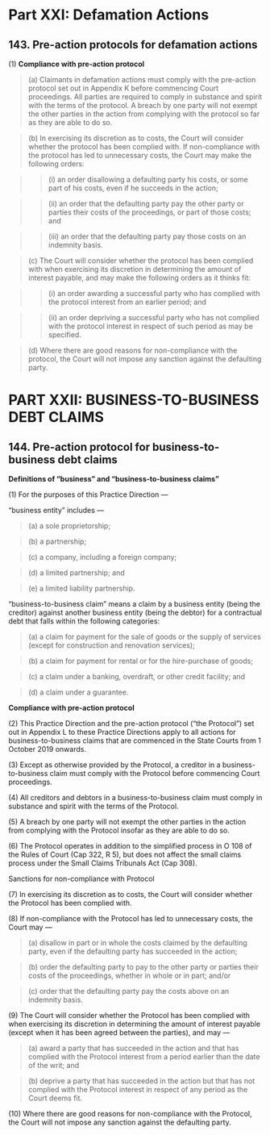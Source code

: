 # Part XXI: Defamation Actions

## 143. Pre-action protocols for defamation actions

(1) **Compliance with pre-action protocol**

> (a)  Claimants in defamation actions must comply with the pre-action protocol set out in Appendix K before commencing Court proceedings. All parties are required to comply in substance and spirit with the terms of the protocol. A breach by one party will not exempt the other parties in the action from complying with the protocol so far as they are able to do so.

> (b)  In exercising its discretion as to costs, the Court will consider whether the protocol has been complied with. If non-compliance with the protocol has led to unnecessary costs, the Court may make the following orders:

>> (i)  an order disallowing a defaulting party his costs, or some part of his costs, even if he succeeds in the action;

>> (ii)  an order that the defaulting party pay the other party or parties their costs of the proceedings, or part of those costs; and

>> (iii)  an order that the defaulting party pay those costs on an indemnity basis.

> (c)  The Court will consider whether the protocol has been complied with when exercising its discretion in determining the amount of interest payable, and may make the following orders as it thinks fit:

>> (i) an order awarding a successful party who has complied with the protocol interest from an earlier period; and

>> (ii)  an order depriving a successful party who has not complied with the protocol interest in respect of such period as may be specified.

> (d) Where there are good reasons for non-compliance with the protocol, the Court will not impose any sanction against the defaulting party.

# PART XXII: BUSINESS-TO-BUSINESS DEBT CLAIMS

## 144. Pre-action protocol for business-to-business debt claims

**Definitions of “business” and “business-to-business claims”** 

(1)	For the purposes of this Practice Direction —

“business entity” includes —

> (a)	a sole proprietorship;

> (b)	a partnership;

> (c)	a company, including a foreign company;

> (d)	a limited partnership; and

> (e)	a limited liability partnership.

“business-to-business claim” means a claim by a business entity (being the creditor) against another business entity (being the debtor) for a contractual debt that falls within the following categories:

> (a)	a claim for payment for the sale of goods or the supply of services (except for construction and renovation services);

> (b)	a claim for payment for rental or for the hire-purchase of goods;

> (c)	a claim under a banking, overdraft, or other credit facility; and

> (d)	a claim under a guarantee.

**Compliance with pre-action protocol** 

(2)	This Practice Direction and the pre-action protocol (“the Protocol”) set out in Appendix L to these Practice Directions apply to all actions for business-to-business claims that are commenced in the State Courts from 1 October 2019 onwards.

(3)	Except as otherwise provided by the Protocol, a creditor in a business-to-business claim must comply with the Protocol before commencing Court proceedings. 

(4)	All creditors and debtors in a business-to-business claim must comply in substance and spirit with the terms of the Protocol. 

(5)	A breach by one party will not exempt the other parties in the action from complying with the Protocol insofar as they are able to do so. 

(6)	The Protocol operates in addition to the simplified process in O 108 of the Rules of Court (Cap 322, R 5), but does not affect the small claims process under the Small Claims Tribunals Act (Cap 308).

Sanctions for non-compliance with Protocol 

(7)	In exercising its discretion as to costs, the Court will consider whether the Protocol has been complied with. 

(8)	If non-compliance with the Protocol has led to unnecessary costs, the Court may —

> (a)	disallow in part or in whole the costs claimed by the defaulting party, even if the defaulting party has succeeded in the action;

> (b)	order the defaulting party to pay to the other party or parties their costs of the proceedings, whether in whole or in part; and/or

> (c)	order that the defaulting party pay the costs above on an indemnity basis. 

(9)	The Court will consider whether the Protocol has been complied with when exercising its discretion in determining the amount of interest payable (except when it has been agreed between the parties), and may —

> (a)	award a party that has succeeded in the action and that has complied with the Protocol interest from a period earlier than the date of the writ; and

> (b)	deprive a party that has succeeded in the action but that has not complied with the Protocol interest in respect of any period as the Court deems fit. 

(10)	Where there are good reasons for non-compliance with the Protocol, the Court will not impose any sanction against the defaulting party.
